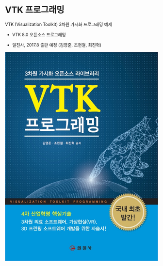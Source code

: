 # VTK 프로그래밍
VTK (Visualization Toolkit) 3차원 가시화 프로그래밍 예제

- VTK 8.0 오픈소스 프로그래밍

- 일진사, 2017.8 출판 예정 (김영준, 조현철, 최진혁)

![Alt text](/vtk_book.jpg "VTK 프로그래밍 (일진사)")
